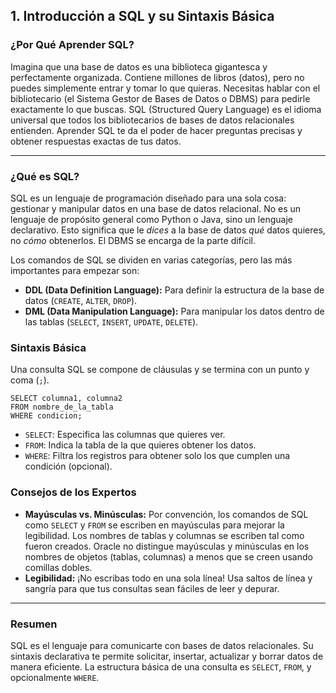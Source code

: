 ## 1. Introducción a SQL y su Sintaxis Básica

### ¿Por Qué Aprender SQL?

Imagina que una base de datos es una biblioteca gigantesca y perfectamente organizada. Contiene millones de libros (datos), pero no puedes simplemente entrar y tomar lo que quieras. Necesitas hablar con el bibliotecario (el Sistema Gestor de Bases de Datos o DBMS) para pedirle exactamente lo que buscas. SQL (Structured Query Language) es el idioma universal que todos los bibliotecarios de bases de datos relacionales entienden. Aprender SQL te da el poder de hacer preguntas precisas y obtener respuestas exactas de tus datos.

---

### ¿Qué es SQL?

SQL es un lenguaje de programación diseñado para una sola cosa: gestionar y manipular datos en una base de datos relacional. No es un lenguaje de propósito general como Python o Java, sino un lenguaje declarativo. Esto significa que le *dices* a la base de datos *qué* datos quieres, no *cómo* obtenerlos. El DBMS se encarga de la parte difícil.

Los comandos de SQL se dividen en varias categorías, pero las más importantes para empezar son:
- **DDL (Data Definition Language):** Para definir la estructura de la base de datos (`CREATE`, `ALTER`, `DROP`).
- **DML (Data Manipulation Language):** Para manipular los datos dentro de las tablas (`SELECT`, `INSERT`, `UPDATE`, `DELETE`).

### Sintaxis Básica

Una consulta SQL se compone de cláusulas y se termina con un punto y coma (`;`).
```oracle
SELECT columna1, columna2
FROM nombre_de_la_tabla
WHERE condicion;
```

- `SELECT`: Especifica las columnas que quieres ver.
- `FROM`: Indica la tabla de la que quieres obtener los datos.
- `WHERE`: Filtra los registros para obtener solo los que cumplen una condición (opcional).

### Consejos de los Expertos

- **Mayúsculas vs. Minúsculas:** Por convención, los comandos de SQL como `SELECT` y `FROM` se escriben en mayúsculas para mejorar la legibilidad. Los nombres de tablas y columnas se escriben tal como fueron creados. Oracle no distingue mayúsculas y minúsculas en los nombres de objetos (tablas, columnas) a menos que se creen usando comillas dobles.
- **Legibilidad:** ¡No escribas todo en una sola línea! Usa saltos de línea y sangría para que tus consultas sean fáciles de leer y depurar.

---

### Resumen

SQL es el lenguaje para comunicarte con bases de datos relacionales. Su sintaxis declarativa te permite solicitar, insertar, actualizar y borrar datos de manera eficiente. La estructura básica de una consulta es `SELECT`, `FROM`, y opcionalmente `WHERE`.
